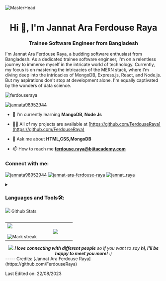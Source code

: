 ![MasterHead](https://trisya.com/myimg/child/Website%20Design.gif)

<h1 align="center">Hi 👋, I'm Jannat Ara Ferdouse Raya</h1>
<h3 align="center">Trainee Software Engineer from Bangladesh</h3>
<p>I'm Jannat Ara Ferdouse Raya, a budding software enthusiast from Bangladesh. As a dedicated trainee software engineer, I'm on a relentless journey to immerse myself in the intricate world of technology. Currently, my focus is on mastering the intricacies of the MERN stack, where I'm diving deep into the intricacies of MongoDB, Express.js, React, and Node.js. But my aspirations don't stop at development alone. I'm equally captivated by the wonders of data science.</p>
<p align="left"> <img src="https://komarev.com/ghpvc/?username=ferdouseraya&label=Profile%20views&color=0e75b6&style=flat" alt="ferdouseraya" /> </p>

<p align="left"> <a href="https://twitter.com/jannata98952944" target="blank"><img src="https://img.shields.io/twitter/follow/jannata98952944?logo=twitter&style=for-the-badge" alt="jannata98952944" /></a> </p>

- 🌱 I’m currently learning **MangoDB, Node Js**

- 👨‍💻 All of my projects are available at [https://github.com/FerdouseRaya](https://github.com/FerdouseRaya)

- 💬 Ask me about **HTML,CSS,MongoDB**

- 📫 How to reach me **ferdouse.raya@bjitacademy.com**

<h3 align="left">Connect with me:</h3>
<p align="left">
<a href="https://twitter.com/jannata98952944" target="blank"><img align="center" src="https://raw.githubusercontent.com/rahuldkjain/github-profile-readme-generator/master/src/images/icons/Social/twitter.svg" alt="jannata98952944" height="30" width="40" /></a>
<a href="https://linkedin.com/in/jannat-ara-ferdouse-raya" target="blank"><img align="center" src="https://raw.githubusercontent.com/rahuldkjain/github-profile-readme-generator/master/src/images/icons/Social/linked-in-alt.svg" alt="jannat-ara-ferdouse-raya" height="30" width="40" /></a>
<a href="https://www.hackerrank.com/jannat_raya" target="blank"><img align="center" src="https://raw.githubusercontent.com/rahuldkjain/github-profile-readme-generator/master/src/images/icons/Social/hackerrank.svg" alt="jannat_raya" height="30" width="40" /></a>
</p>


<details>
<summary>
<h3>Languages and Tools🛠:</h3>
</summary>
  <br/>
<code><img height="20" src="https://raw.githubusercontent.com/github/explore/80688e429a7d4ef2fca1e82350fe8e3517d3494d/topics/html/html.png"></code>
<code><img height="20" src="https://raw.githubusercontent.com/github/explore/80688e429a7d4ef2fca1e82350fe8e3517d3494d/topics/css/css.png"></code>
<code><img height="20" src="https://raw.githubusercontent.com/github/explore/80688e429a7d4ef2fca1e82350fe8e3517d3494d/topics/javascript/javascript.png"></code>
<code><img height="20" src="https://raw.githubusercontent.com/github/explore/80688e429a7d4ef2fca1e82350fe8e3517d3494d/topics/android/android.png"></code>
<code><img height="20" src="https://raw.githubusercontent.com/github/explore/80688e429a7d4ef2fca1e82350fe8e3517d3494d/topics/react/react.png"></code> 
<code><img height="20" src="https://raw.githubusercontent.com/github/explore/80688e429a7d4ef2fca1e82350fe8e3517d3494d/topics/nodejs/nodejs.png"></code>
<code><img height="20" src="https://raw.githubusercontent.com/github/explore/80688e429a7d4ef2fca1e82350fe8e3517d3494d/topics/git/git.png"></code>
<code><img height="20" src="https://upload.wikimedia.org/wikipedia/commons/thumb/a/ae/Github-desktop-logo-symbol.svg/1024px-Github-desktop-logo-symbol.svg.png"></code>
<code><img height="20" src="https://raw.githubusercontent.com/github/explore/80688e429a7d4ef2fca1e82350fe8e3517d3494d/topics/mysql/mysql.png"></code>
<code><img height="20" src="https://raw.githubusercontent.com/github/explore/80688e429a7d4ef2fca1e82350fe8e3517d3494d/topics/firebase/firebase.png"></code>
<code><img height="20" src="https://upload.wikimedia.org/wikipedia/commons/thumb/b/b2/Bootstrap_logo.svg/1024px-Bootstrap_logo.svg.png"></code>
<code><img height="20" src="https://cdn.iconscout.com/icon/free/png-512/c-programming-569564.png"></code>
<code><img height="20" src="https://e7.pngegg.com/pngimages/46/626/png-clipart-c-logo-the-c-programming-language-computer-icons-computer-programming-source-code-programming-miscellaneous-template.png"></code>
<code><img height="20" src="https://upload.wikimedia.org/wikipedia/en/d/d2/Sublime_Text_3_logo.png"></code>
<code><img height="20" src="https://banner2.cleanpng.com/20181122/krs/kisspng-java-programming-language-selenium-computer-softwa-july-2-16-halab-4-dev-5bf78387a7bb41.028192901542947719687.jpg"></code>
<code><img height="20" src="https://upload.wikimedia.org/wikipedia/commons/thumb/9/9a/Visual_Studio_Code_1.35_icon.svg/1024px-Visual_Studio_Code_1.35_icon.svg.png"></code>
</details>
<picture> <img src = "https://github.com/7oSkaaa/7oSkaaa/blob/main/Images/Statistics.gif?raw=true" width = 30px>  </picture> Github Stats

<!--- stats & Trophy (start) -->

<p align="left">
  <!--- stats (start) -->
<table align="left">
<tr border="none">
<td width="50%" align="center">
  <img  align="left"  src="https://github-readme-stats.vercel.app/api?username=ferdouseraya&theme=dark&show_icons=true&count_private=true" />
  <br></br>
  <img  title="🔥 Get streak stats for your profile at git.io/streak-stats" alt="Mark streak" src="https://github-readme-streak-stats.herokuapp.com/?user=ferdouseraya&theme=dark&hide_border=false" /> 
</td>


<td width="50%" align="center">

  <img  align="center"  src="https://github-readme-stats.anuraghazra1.vercel.app/api/top-langs/?username=ferdouseraya&theme=dark&hide_border=false&no-bg=true&no-frame=true&langs_count=7"/>

  </td>
</tr>
</table>
<!--- stats (end) -->

<!--- <p><img align="left" src="https://github-readme-stats.vercel.app/api/top-langs?username=ferdouseraya&show_icons=true&locale=en&layout=compact" alt="ferdouseraya" /></p>

<p>&nbsp;<img align="center" src="https://github-readme-stats.vercel.app/api?username=ferdouseraya&show_icons=true&locale=en" alt="ferdouseraya" /></p>

<p><img align="center" src="https://github-readme-streak-stats.herokuapp.com/?user=ferdouseraya&" alt="ferdouseraya" /></p>-->
<div align="center"> 
<img src="https://media.giphy.com/media/LnQjpWaON8nhr21vNW/giphy.gif" width="60"> <em><b>I love connecting with different people</b> so if you want to say <b>hi, I'll be happy to meet you more!</b> :)</em>
</div>
-----
Credits: [Jannat Ara Ferdouse Raya](https://github.com/FerdouseRaya)

Last Edited on: 22/08/2023
